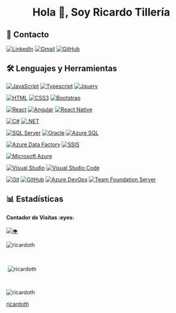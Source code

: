 <h1 align="center">Hola 👋, Soy Ricardo Tillería</h1>

## 🤝 Contacto
[![LinkedIn](https://img.shields.io/badge/LinkedIn-%230077B5.svg?&style=for-the-badge&logo=linkedin&logoColor=white)](https://www.linkedin.com/in/ricardo-tilleria)
[![Gmail](https://img.shields.io/badge/Gmail-D14836?style=for-the-badge&logo=gmail&logoColor=white)](mailto:ricardotilleriaochoa@gmail.com)
[![GitHub](https://img.shields.io/badge/GitHub-%23181717.svg?&style=for-the-badge&logo=github&logoColor=white)](https://github.com/ricardoth)

## 🛠️ Lenguajes y Herramientas
[![JavaScript](https://img.shields.io/badge/JavaScript-F7DF1E?style=for-the-badge&logo=javascript&logoColor=white&labelColor=101010)](#)
[![Typescript](https://img.shields.io/badge/typescript%20-%23007ACC.svg?&style=for-the-badge&logo=typescript&logoColor=white)](#)
[![Jquery](https://img.shields.io/badge/jquery3%20-%231572B6.svg?&style=for-the-badge&logo=jquery&logoColor=white&labelColor=101010)](#)
</br>

[![HTML](https://img.shields.io/badge/html5%20-%23E34F26.svg?&style=for-the-badge&logo=html5&logoColor=white&labelColor=101010)](#)
[![CSS3](https://img.shields.io/badge/css3%20-%231572B6.svg?&style=for-the-badge&logo=css3&logoColor=white&labelColor=101010)](#)
[![Bootstrap](https://img.shields.io/badge/bootstrap%20-%23563D7C.svg?&style=for-the-badge&logo=bootstrap&logoColor=white&labelColor=101010)](#)
</br>

[![React](https://img.shields.io/badge/react%20-%2320232a.svg?&style=for-the-badge&logo=react&logoColor=%2361DAFB&labelColor=101010)](#)
[![Angular](https://img.shields.io/badge/angular%20-%23DD0031.svg?&style=for-the-badge&logo=angular&logoColor=white&labelColor=101010)](#)
[![React Native](https://img.shields.io/badge/React%20Native-61DAFB.svg?style=for-the-badge&logo=react&logoColor=black)](#)
</br>

[![C#](https://img.shields.io/badge/C%23-239120?style=for-the-badge&logo=csharp&logoColor=white)](#)
[![.NET](https://img.shields.io/badge/.NET-512BD4.svg?style=for-the-badge&logo=dotnet&logoColor=white)](#)
</br>

[![SQL Server](https://img.shields.io/badge/SQL%20Server-%23007AFF.svg?&style=for-the-badge&logo=microsoft-sql-server&logoColor=white)](https://www.microsoft.com/en-us/sql-server/sql-server-downloads)
[![Oracle](https://img.shields.io/badge/Oracle-F80000.svg?style=for-the-badge&logo=oracle&logoColor=white)](#)
[![Azure SQL](https://img.shields.io/badge/Azure%20SQL-0078D4.svg?style=for-the-badge&logo=microsoft-sql-server&logoColor=white)](#)
</br>

[![Azure Data Factory](https://img.shields.io/badge/Azure%20Data%20Factory-0078D4.svg?style=for-the-badge&logo=microsoft-azure&logoColor=white)](#)
[![SSIS](https://img.shields.io/badge/SSIS-CC2927.svg?style=for-the-badge&logo=microsoft-sql-server&logoColor=white)](#)
</br>

[![Microsoft Azure](https://img.shields.io/badge/Microsoft%20Azure-0089D6?style=for-the-badge&logo=microsoftazure&logoColor=white)](https://azure.microsoft.com/)
</br>

[![Visual Studio](https://img.shields.io/badge/Visual%20Studio-5C2D91.svg?style=for-the-badge&logo=visual-studio&logoColor=white)](#)
[![Visual Studio Code](https://img.shields.io/badge/Visual%20Studio%20Code-0078d7.svg?style=for-the-badge&logo=visual-studio-code&logoColor=white)](#)
</br>

[![Git](https://img.shields.io/badge/Git-F05032.svg?style=for-the-badge&logo=git&logoColor=white)](#)
[![GitHub](https://img.shields.io/badge/GitHub-181717.svg?style=for-the-badge&logo=github&logoColor=white)](#)
[![Azure DevOps](https://img.shields.io/badge/Azure%20DevOps-0078D4.svg?style=for-the-badge&logo=azure-devops&logoColor=white)](#)
[![Team Foundation Server](https://img.shields.io/badge/Team%20Foundation%20Server-008AD7.svg?style=for-the-badge&logo=azure-devops&logoColor=white)](#)


## :bar_chart: Estadísticas 
<h4 align="left">Contador de Visitas :eyes:</h4>

[![👁️](https://komarev.com/ghpvc/?username=ricardoth&label=Profile%20views&color=0e75b6&style=for-the-badge)](https://komarev.com/ghpvc/?username=ricardoth)

<p><img align="center"
    src="https://github-readme-stats.vercel.app/api/top-langs?username=ricardoth&show_icons=true&locale=en&bg_color=0d1117&text_color=ffffff&layout=compact"
    alt="ricardoth" 
    bg_color=#808080/></p>

<br>

<p>&nbsp;<img align="center" src="https://github-readme-stats.vercel.app/api?username=ricardoth&show_icons=true&locale=en&bg_color=0d1117&text_color=ffffff&repo=convoychat"
    alt="ricardoth" /></p>

<br>

<p><img align="center" src="https://github-readme-streak-stats.herokuapp.com/?user=ricardoth&theme=dark&background=0d1117&date_format=M%20j%5B%2C%20Y%5D" alt="ricardoth" /></p>

[ricardoth](https://github.com/ricardoth)
